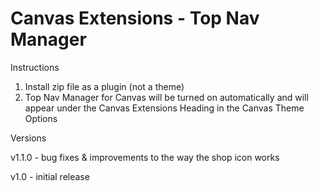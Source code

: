 Canvas Extensions - Top Nav Manager
===================================

Instructions

1. Install zip file as a plugin (not a theme)
2. Top Nav Manager for Canvas will be turned on automatically and will appear under the Canvas Extensions Heading in the Canvas Theme Options

Versions

v1.1.0 - bug fixes & improvements to the way the shop icon works

v1.0 - initial release
